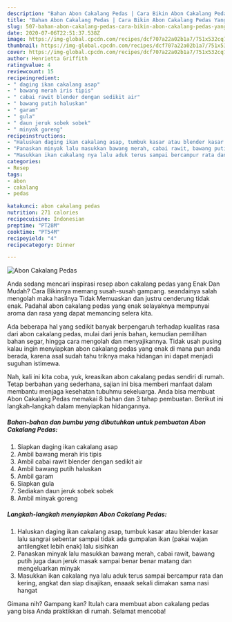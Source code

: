 ```yaml
---
description: "Bahan Abon Cakalang Pedas | Cara Bikin Abon Cakalang Pedas Yang Menggugah Selera"
title: "Bahan Abon Cakalang Pedas | Cara Bikin Abon Cakalang Pedas Yang Menggugah Selera"
slug: 507-bahan-abon-cakalang-pedas-cara-bikin-abon-cakalang-pedas-yang-menggugah-selera
date: 2020-07-06T22:51:37.538Z
image: https://img-global.cpcdn.com/recipes/dcf707a22a02b1a7/751x532cq70/abon-cakalang-pedas-foto-resep-utama.jpg
thumbnail: https://img-global.cpcdn.com/recipes/dcf707a22a02b1a7/751x532cq70/abon-cakalang-pedas-foto-resep-utama.jpg
cover: https://img-global.cpcdn.com/recipes/dcf707a22a02b1a7/751x532cq70/abon-cakalang-pedas-foto-resep-utama.jpg
author: Henrietta Griffith
ratingvalue: 4
reviewcount: 15
recipeingredient:
- " daging ikan cakalang asap"
- " bawang merah iris tipis"
- " cabai rawit blender dengan sedikit air"
- " bawang putih haluskan"
- " garam"
- " gula"
- " daun jeruk sobek sobek"
- " minyak goreng"
recipeinstructions:
- "Haluskan daging ikan cakalang asap, tumbuk kasar atau blender kasar lalu sangrai sebentar sampai tidak ada gumpalan ikan (pakai wajan antilengket lebih enak) lalu sisihkan"
- "Panaskan minyak lalu masukkan bawang merah, cabai rawit, bawang putih juga daun jeruk masak sampai benar benar matang dan mengeluarkan minyak"
- "Masukkan ikan cakalang nya lalu aduk terus sampai bercampur rata dan kering, angkat dan siap disajikan, enaaak sekali dimakan sama nasi hangat"
categories:
- Resep
tags:
- abon
- cakalang
- pedas

katakunci: abon cakalang pedas 
nutrition: 271 calories
recipecuisine: Indonesian
preptime: "PT28M"
cooktime: "PT54M"
recipeyield: "4"
recipecategory: Dinner

---
```



![Abon Cakalang Pedas](https://img-global.cpcdn.com/recipes/dcf707a22a02b1a7/751x532cq70/abon-cakalang-pedas-foto-resep-utama.jpg)

Anda sedang mencari inspirasi resep abon cakalang pedas yang Enak Dan Mudah? Cara Bikinnya memang susah-susah gampang. seandainya salah mengolah maka hasilnya Tidak Memuaskan dan justru cenderung tidak enak. Padahal abon cakalang pedas yang enak selayaknya mempunyai aroma dan rasa yang dapat memancing selera kita.

Ada beberapa hal yang sedikit banyak berpengaruh terhadap kualitas rasa dari abon cakalang pedas, mulai dari jenis bahan, kemudian pemilihan bahan segar, hingga cara mengolah dan menyajikannya. Tidak usah pusing kalau ingin menyiapkan abon cakalang pedas yang enak di mana pun anda berada, karena asal sudah tahu triknya maka hidangan ini dapat menjadi suguhan istimewa.




Nah, kali ini kita coba, yuk, kreasikan abon cakalang pedas sendiri di rumah. Tetap berbahan yang sederhana, sajian ini bisa memberi manfaat dalam membantu menjaga kesehatan tubuhmu sekeluarga. Anda bisa membuat Abon Cakalang Pedas memakai 8 bahan dan 3 tahap pembuatan. Berikut ini langkah-langkah dalam menyiapkan hidangannya.

<!--inarticleads1-->

##### Bahan-bahan dan bumbu yang dibutuhkan untuk pembuatan Abon Cakalang Pedas:

1. Siapkan  daging ikan cakalang asap
1. Ambil  bawang merah iris tipis
1. Ambil  cabai rawit blender dengan sedikit air
1. Ambil  bawang putih haluskan
1. Ambil  garam
1. Siapkan  gula
1. Sediakan  daun jeruk sobek sobek
1. Ambil  minyak goreng




<!--inarticleads2-->

##### Langkah-langkah menyiapkan Abon Cakalang Pedas:

1. Haluskan daging ikan cakalang asap, tumbuk kasar atau blender kasar lalu sangrai sebentar sampai tidak ada gumpalan ikan (pakai wajan antilengket lebih enak) lalu sisihkan
1. Panaskan minyak lalu masukkan bawang merah, cabai rawit, bawang putih juga daun jeruk masak sampai benar benar matang dan mengeluarkan minyak
1. Masukkan ikan cakalang nya lalu aduk terus sampai bercampur rata dan kering, angkat dan siap disajikan, enaaak sekali dimakan sama nasi hangat




Gimana nih? Gampang kan? Itulah cara membuat abon cakalang pedas yang bisa Anda praktikkan di rumah. Selamat mencoba!
